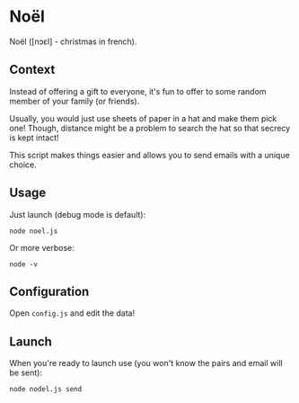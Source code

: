 Noël
====

Noël ([nɔɛl] - christmas in french).

## Context

Instead of offering a gift to everyone, it's fun to offer to some random member of your family (or friends).

Usually, you would just use sheets of paper in a hat and make them pick one! Though, distance might be a problem to search the hat so that secrecy is kept intact!

This script makes things easier and allows you to send emails with a unique choice.

## Usage

Just launch (debug mode is default):

```
node noel.js
```

Or more verbose:

```
node -v
```

## Configuration

Open `config.js` and edit the data!

## Launch

When you're ready to launch use (you won't know the pairs and email will be sent):

```
node nodel.js send
```

